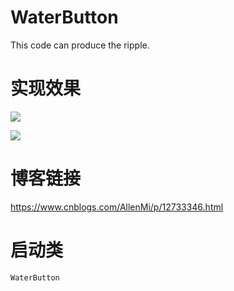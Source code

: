 # WaterButton
This code can produce the ripple.

# 实现效果

![](https://img2020.cnblogs.com/blog/1916157/202004/1916157-20200419204412929-20995191.gif)

![](https://img2020.cnblogs.com/blog/1916157/202004/1916157-20200419204637248-1812843305.gif)

# 博客链接

https://www.cnblogs.com/AllenMi/p/12733346.html

# 启动类
`WaterButton`
